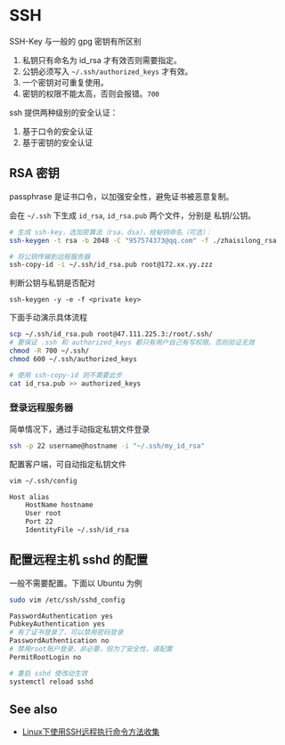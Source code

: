 # SSH

SSH-Key 与一般的 gpg 密钥有所区别

1. 私钥只有命名为 id_rsa 才有效否则需要指定。
2. 公钥必须写入 `~/.ssh/authorized_keys` 才有效。
3. 一个密钥对可重复使用。
4. 密钥的权限不能太高，否则会报错。`700`

ssh 提供两种级别的安全认证：

1. 基于口令的安全认证
2. 基于密钥的安全认证

## RSA 密钥

passphrase 是证书口令，以加强安全性，避免证书被恶意复制。

会在 `~/.ssh` 下生成 `id_rsa`, `id_rsa.pub` 两个文件，分别是 私钥/公钥。

```bash
# 生成 ssh-key，选加密算法（rsa、dsa），给秘钥命名（可选）：
ssh-keygen -t rsa -b 2048 -C "957574373@qq.com" -f ./zhaisilong_rsa

# 将公钥传输到远程服务器
ssh-copy-id -i ~/.ssh/id_rsa.pub root@172.xx.yy.zzz
```

判断公钥与私钥是否配对

```shell
ssh-keygen -y -e -f <private key>
```

下面手动演示具体流程

```bash
scp ~/.ssh/id_rsa.pub root@47.111.225.3:/root/.ssh/
# 要保证 .ssh 和 authorized_keys 都只有用户自己有写权限。否则验证无效
chmod -R 700 ~/.ssh/
chmod 600 ~/.ssh/authorized_keys

# 使用 ssh-copy-id 则不需要此步
cat id_rsa.pub >> authorized_keys
```

### 登录远程服务器

简单情况下，通过手动指定私钥文件登录

```sh
ssh -p 22 username@hostname -i "~/.ssh/my_id_rsa"
```

配置客户端，可自动指定私钥文件

```sh
vim ~/.ssh/config

Host alias
    HostName hostname
    User root
    Port 22
    IdentityFile ~/.ssh/id_rsa
```

## 配置远程主机 sshd 的配置

一般不需要配置。下面以 Ubuntu 为例

```bash
sudo vim /etc/ssh/sshd_config

PasswordAuthentication yes
PubkeyAuthentication yes
# 有了证书登录了，可以禁用密码登录
PasswordAuthentication no
# 禁用root账户登录，非必要，但为了安全性，请配置
PermitRootLogin no

# 重启 sshd 使改动生效
systemctl reload sshd
```

## See also

- [Linux下使用SSH远程执行命令方法收集](https://cloud.tencent.com/developer/article/1721823)
